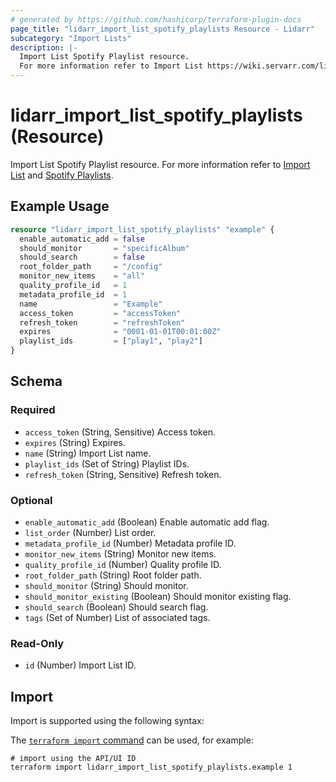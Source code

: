 ```yaml
---
# generated by https://github.com/hashicorp/terraform-plugin-docs
page_title: "lidarr_import_list_spotify_playlists Resource - Lidarr"
subcategory: "Import Lists"
description: |-
  Import List Spotify Playlist resource.
  For more information refer to Import List https://wiki.servarr.com/lidarr/settings#import-lists and Spotify Playlists https://wiki.servarr.com/lidarr/supported#spotifyplaylist.
---
```


# lidarr_import_list_spotify_playlists (Resource)

<!-- subcategory:Import Lists -->
Import List Spotify Playlist resource.
For more information refer to [Import List](https://wiki.servarr.com/lidarr/settings#import-lists) and [Spotify Playlists](https://wiki.servarr.com/lidarr/supported#spotifyplaylist).

## Example Usage

```terraform
resource "lidarr_import_list_spotify_playlists" "example" {
  enable_automatic_add = false
  should_monitor       = "specificAlbum"
  should_search        = false
  root_folder_path     = "/config"
  monitor_new_items    = "all"
  quality_profile_id   = 1
  metadata_profile_id  = 1
  name                 = "Example"
  access_token         = "accessToken"
  refresh_token        = "refreshToken"
  expires              = "0001-01-01T00:01:00Z"
  playlist_ids         = ["play1", "play2"]
}
```

<!-- schema generated by tfplugindocs -->
## Schema

### Required

- `access_token` (String, Sensitive) Access token.
- `expires` (String) Expires.
- `name` (String) Import List name.
- `playlist_ids` (Set of String) Playlist IDs.
- `refresh_token` (String, Sensitive) Refresh token.

### Optional

- `enable_automatic_add` (Boolean) Enable automatic add flag.
- `list_order` (Number) List order.
- `metadata_profile_id` (Number) Metadata profile ID.
- `monitor_new_items` (String) Monitor new items.
- `quality_profile_id` (Number) Quality profile ID.
- `root_folder_path` (String) Root folder path.
- `should_monitor` (String) Should monitor.
- `should_monitor_existing` (Boolean) Should monitor existing flag.
- `should_search` (Boolean) Should search flag.
- `tags` (Set of Number) List of associated tags.

### Read-Only

- `id` (Number) Import List ID.

## Import

Import is supported using the following syntax:

The [`terraform import` command](https://developer.hashicorp.com/terraform/cli/commands/import) can be used, for example:

```shell
# import using the API/UI ID
terraform import lidarr_import_list_spotify_playlists.example 1
```
